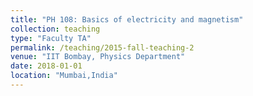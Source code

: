 ```yaml
---
title: "PH 108: Basics of electricity and magnetism"
collection: teaching
type: "Faculty TA"
permalink: /teaching/2015-fall-teaching-2
venue: "IIT Bombay, Physics Department"
date: 2018-01-01
location: "Mumbai,India"
---
```

